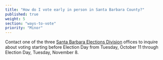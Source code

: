 ```yaml
---
title: "How do I vote early in person in Santa Barbara County?"
published: true
weight: 5
section: "ways-to-vote"
priority: "Minor"
---
```


Contact one of the three [Santa Barbara Elections Division](http://www.sbcassessor.com/Elections/ContactUs.aspx) offices to inquire about voting starting before Election Day from Tuesday, October 11 through Election Day, Tuesday, November 8.  

